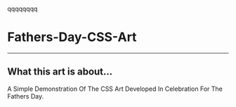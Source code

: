 qqqqqqqq

# Fathers-Day-CSS-Art
 
---
## What this art is about...
A Simple Demonstration Of The CSS Art Developed In Celebration For The Fathers Day.
